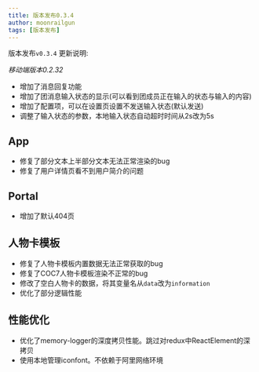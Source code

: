 ```yaml
---
title: 版本发布0.3.4
author: moonrailgun
tags: [版本发布]
---
```


版本发布`v0.3.4` 更新说明:

*移动端版本0.2.32*

- 增加了消息回复功能
- 增加了团消息输入状态的显示(可以看到团成员正在输入的状态与输入的内容)
- 增加了配置项，可以在设置页设置不发送输入状态(默认发送)
- 调整了输入状态的参数，本地输入状态自动超时时间从2s改为5s


## App

- 修复了部分文本上半部分文本无法正常渲染的bug
- 修复了用户详情页看不到用户简介的问题

<!--truncate-->

## Portal

- 增加了默认404页

## 人物卡模板

- 修复了人物卡模板内置数据无法正常获取的bug
- 修复了COC7人物卡模板渲染不正常的bug
- 修改了空白人物卡的数据，将其变量名从`data`改为`information`
- 优化了部分逻辑性能

## 性能优化

- 优化了memory-logger的深度拷贝性能。跳过对redux中ReactElement的深拷贝
- 使用本地管理iconfont。不依赖于阿里网络环境
